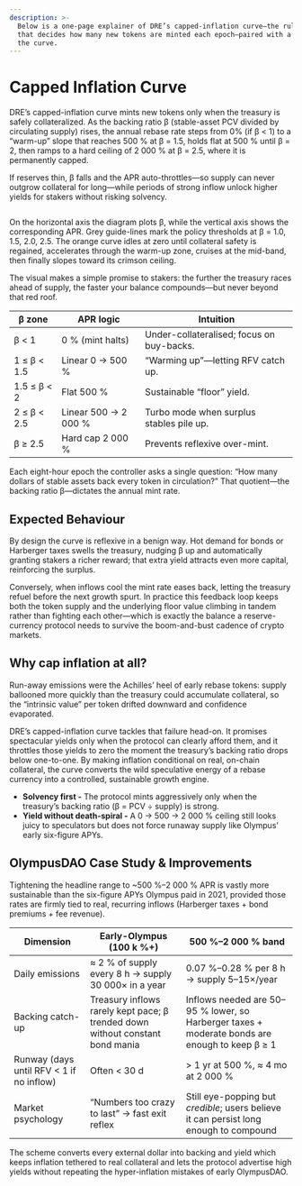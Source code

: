 ```yaml
---
description: >-
  Below is a one-page explainer of DRE’s capped-inflation curve—the rule-set
  that decides how many new tokens are minted each epoch—paired with a visual of
  the curve.
---
```


# Capped Inflation Curve

DRE’s capped-inflation curve mints new tokens only when the treasury is safely collateralized. As the backing ratio β (stable-asset PCV divided by circulating supply) rises, the annual rebase rate steps from 0% (if β < 1) to a “warm-up” slope that reaches 500 % at β = 1.5, holds flat at 500 % until β = 2, then ramps to a hard ceiling of 2 000 % at β = 2.5, where it is permanently capped.&#x20;

If reserves thin, β falls and the APR auto-throttles—so supply can never outgrow collateral for long—while periods of strong inflow unlock higher yields for stakers without risking solvency.

<figure><img src="../../.gitbook/assets/image (2).png" alt=""><figcaption></figcaption></figure>

On the horizontal axis the diagram plots β, while the vertical axis shows the corresponding APR. Grey guide-lines mark the policy thresholds at β = 1.0, 1.5, 2.0, 2.5. The orange curve idles at zero until collateral safety is regained, accelerates through the warm-up zone, cruises at the mid-band, then finally slopes toward its crimson ceiling.&#x20;

The visual makes a simple promise to stakers: the further the treasury races ahead of supply, the faster your balance compounds—but never beyond that red roof.

| β zone      | APR logic            | Intuition                                 |
| ----------- | -------------------- | ----------------------------------------- |
| β < 1       | 0 % (mint halts)     | Under-collateralised; focus on buy-backs. |
| 1 ≤ β < 1.5 | Linear 0 → 500 %     | “Warming up”—letting RFV catch up.        |
| 1.5 ≤ β < 2 | Flat 500 %           | Sustainable “floor” yield.                |
| 2 ≤ β < 2.5 | Linear 500 → 2 000 % | Turbo mode when surplus stables pile up.  |
| β ≥ 2.5     | Hard cap 2 000 %     | Prevents reflexive over-mint.             |

Each eight-hour epoch the controller asks a single question: “How many dollars of stable assets back every token in circulation?” That quotient—the backing ratio β—dictates the annual mint rate.&#x20;

## Expected Behaviour

By design the curve is reflexive in a benign way. Hot demand for bonds or Harberger taxes swells the treasury, nudging β up and automatically granting stakers a richer reward; that extra yield attracts even more capital, reinforcing the surplus.&#x20;

Conversely, when inflows cool the mint rate eases back, letting the treasury refuel before the next growth spurt. In practice this feedback loop keeps both the token supply and the underlying floor value climbing in tandem rather than fighting each other—which is exactly the balance a reserve-currency protocol needs to survive the boom-and-bust cadence of crypto markets.

## Why cap inflation at all?

Run-away emissions were the Achilles’ heel of early rebase tokens: supply ballooned more quickly than the treasury could accumulate collateral, so the “intrinsic value” per token drifted downward and confidence evaporated.&#x20;

DRE’s capped-inflation curve tackles that failure head-on. It promises spectacular yields only when the protocol can clearly afford them, and it throttles those yields to zero the moment the treasury’s backing ratio drops below one-to-one. By making inflation conditional on real, on-chain collateral, the curve converts the wild speculative energy of a rebase currency into a controlled, sustainable growth engine.

* **Solvency first -** The protocol mints aggressively only when the treasury’s backing ratio (β = PCV ÷ supply) is strong.
* **Yield without death-spiral -** A 0 → 500 → 2 000 % ceiling still looks juicy to speculators but does not force runaway supply like Olympus’ early six-figure APYs.

## OlympusDAO Case Study & Improvements

Tightening the headline range to \~500 %–2 000 % APR is vastly more sustainable than the six-figure APYs Olympus paid in 2021, provided those rates are firmly tied to real, recurring inflows (Harberger taxes + bond premiums + fee revenue).

| Dimension                                | Early-Olympus (100 k %+)                                                      | 500 %–2 000 % band                                                                             |
| ---------------------------------------- | ----------------------------------------------------------------------------- | ---------------------------------------------------------------------------------------------- |
| Daily emissions                          | ≈ 2 % of supply every 8 h → supply 30 000× in a year                          | 0.07 %–0.28 % per 8 h → supply 5–15×/year                                                      |
| Backing catch-up                         | Treasury inflows rarely kept pace; β trended down without constant bond mania | Inflows needed are 50–95 % lower, so Harberger taxes + moderate bonds are enough to keep β ≥ 1 |
| Runway (days until RFV < 1 if no inflow) | Often < 30 d                                                                  | > 1 yr at 500 %, ≈ 4 mo at 2 000 %                                                             |
| Market psychology                        | “Numbers too crazy to last” → fast exit reflex                                | Still eye-popping but _credible_; users believe it can persist long enough to compound         |

The scheme converts every external dollar into backing and yield which keeps inflation tethered to real collateral and lets the protocol advertise high yields without repeating the hyper-inflation mistakes of early OlympusDAO.
